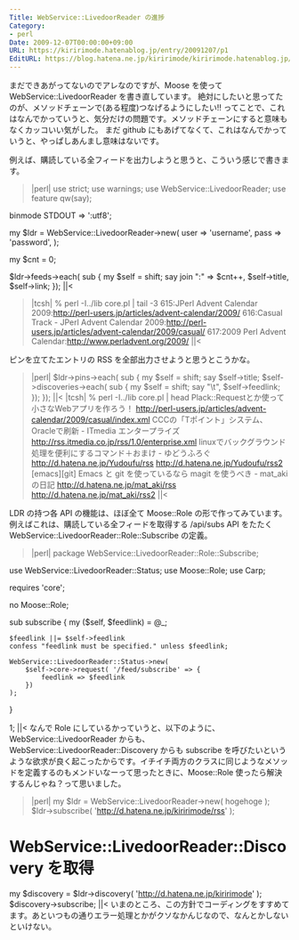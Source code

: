 ```yaml
---
Title: WebService::LivedoorReader の進捗
Category:
- perl
Date: 2009-12-07T00:00:00+09:00
URL: https://kiririmode.hatenablog.jp/entry/20091207/p1
EditURL: https://blog.hatena.ne.jp/kiririmode/kiririmode.hatenablog.jp/atom/entry/8454420450078212367
---
```



まだできあがってないのでアレなのですが、Moose を使って WebService::LivedoorReader を書き直しています。
絶対にしたいと思ってたのが、メソッドチェーンで(ある程度)つなげるようにしたい!! ってことで、これはなんでかっていうと、気分だけの問題です。メソッドチェーンにすると意味もなくカッコいい気がした。
まだ github にもあげてなくて、これはなんでかっていうと、やっぱしあんまし意味はないです。

例えば、購読している全フィードを出力しようと思うと、こういう感じで書きます。
>|perl|
use strict;
use warnings;
use WebService::LivedoorReader;
use feature qw(say);

binmode STDOUT => ':utf8';

my $ldr = WebService::LivedoorReader->new( 
    user => 'username',
    pass => 'password',
);

my $cnt = 0;

$ldr->feeds->each( sub {
    my $self = shift;
    say join ":" => $cnt++, $self->title, $self->link;
});
||<
>|tcsh|
% perl -I../lib core.pl  | tail -3
615:JPerl Advent Calendar 2009:http://perl-users.jp/articles/advent-calendar/2009/
616:Casual Track - JPerl Advent Calendar 2009:http://perl-users.jp/articles/advent-calendar/2009/casual/
617:2009 Perl Advent Calendar:http://www.perladvent.org/2009/
||<


ピンを立てたエントリの RSS を全部出力させようと思うとこうかな。
>|perl|
$ldr->pins->each( sub {
    my $self = shift;
    say $self->title;
    $self->discoveries->each( sub {
        my $self = shift;
        say "\t", $self->feedlink;
    });
});
||<
>|tcsh|
% perl -I../lib core.pl | head
Plack::Requestとか使って小さなWebアプリを作ろう！
	http://perl-users.jp/articles/advent-calendar/2009/casual/index.xml
CCCの「Tポイント」システム、Oracleで刷新 - ITmedia エンタープライズ
	http://rss.itmedia.co.jp/rss/1.0/enterprise.xml
linuxでバックグラウンド処理を便利にするコマンド＋おまけ - ゆどうふろぐ
	http://d.hatena.ne.jp/Yudoufu/rss
	http://d.hatena.ne.jp/Yudoufu/rss2
 [emacs][git] Emacs と git を使っているなら magit を使うべき - mat_akiの日記
	http://d.hatena.ne.jp/mat_aki/rss
	http://d.hatena.ne.jp/mat_aki/rss2
||<

LDR の持つ各 API の機能は、ほぼ全て Moose::Role の形で作ってみています。例えばこれは、購読している全フィードを取得する /api/subs API をたたく WebService::LivedoorReader::Role::Subscribe の定義。
>|perl|
package WebService::LivedoorReader::Role::Subscribe;

use WebService::LivedoorReader::Status;
use Moose::Role;
use Carp;

requires 'core';

no Moose::Role;

sub subscribe {
    my ($self, $feedlink) = @_;

    $feedlink ||= $self->feedlink
    confess "feedlink must be specified." unless $feedlink;

    WebService::LivedoorReader::Status->new(
        $self->core->request( '/feed/subscribe' => {
            feedlink => $feedlink
        })
    );
}

1;
||<
なんで Role にしているかっていうと、以下のように、WebService::LivedoorReader からも、WebService::LivedoorReader::Discovery からも subscribe を呼びたいというような欲求が良く起こったからです。イチイチ両方のクラスに同じようなメソッドを定義するのもメンドいなーって思ったときに、Moose::Role 使ったら解決するんじゃね？って思いました。
>|perl|
my $ldr = WebService::LivedoorReader->new( hogehoge );
$ldr->subscribe( 'http://d.hatena.ne.jp/kiririmode/rss' );

# WebService::LivedoorReader::Discovery を取得
my $discovery = $ldr->discovery( 'http://d.hatena.ne.jp/kiririmode' );
$discovery->subscribe;
||<
いまのところ、この方針でコーディングをすすめてます。あといつもの通りエラー処理とかがクソなかんじなので、なんとかしないといけない。
